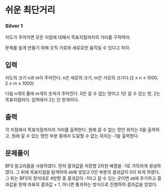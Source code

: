 # 쉬운 최단거리

### Silver 1

지도가 주어지면 모든 지점에 대해서 목표지점까지의 거리를 구하여라.

문제를 쉽게 만들기 위해 오직 가로와 세로로만 움직일 수 있다고 하자.

## 입력
지도의 크기 n과 m이 주어진다. n은 세로의 크기, m은 가로의 크기다.(2 ≤ n ≤ 1000, 2 ≤ m ≤ 1000)

다음 n개의 줄에 m개의 숫자가 주어진다. 0은 갈 수 없는 땅이고 1은 갈 수 있는 땅, 2는 목표지점이다. 입력에서 2는 단 한개이다.

## 출력
각 지점에서 목표지점까지의 거리를 출력한다. 원래 갈 수 없는 땅인 위치는 0을 출력하고, 원래 갈 수 있는 땅인 부분 중에서 도달할 수 없는 위치는 -1을 출력한다.

## 문제풀이
BFS 알고리즘을 사용하였다. 먼저 결과값을 저장할 2차원 배열을 -1로 가득차게 생성하였다. 그 뒤에 목표지점을 탐색하여 `dQ`에 넣었고 0인 부분의 결과값이 0이 되게 하였다. 그 뒤는 BFS의 정석대로 4방향 중 결과값이 -1이고 갈 수 있는 곳이면 `dQ`에 추가하고 결과값을 현재 좌표의 결과값 + 1, 아니면 통과하는 방식으로 진행하여 결과값을 얻었다.